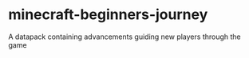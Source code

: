 # minecraft-beginners-journey
A datapack containing advancements guiding new players through the game
